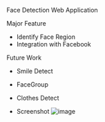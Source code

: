 Face Detection Web Application

Major Feature

* Identify Face Region
* Integration with Facebook 

Future Work

* Smile Detect
* FaceGroup
* Clothes Detect

* Screenshot
![image](https://raw.githubusercontent.com/texib/FaceWeb/master/FaceDetect_Coverflow.png)
